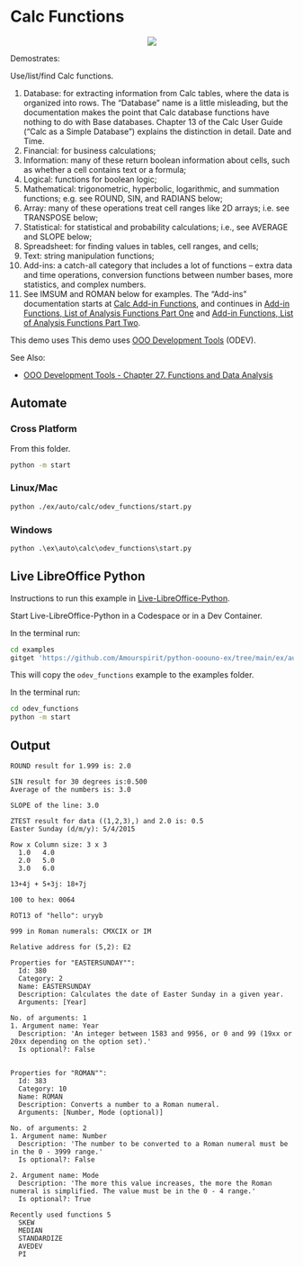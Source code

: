# Calc Functions

<p align="center">
<img src="https://user-images.githubusercontent.com/4193389/205467747-3de8424a-ba2c-4613-abff-d901cc2074cf.png">
</p>


Demostrates:

Use/list/find Calc functions.

1. Database: for extracting information from Calc tables, where the data is organized into rows.
The “Database” name is a little misleading, but the documentation makes the point that
Calc database functions have nothing to do with Base databases. Chapter 13 of the
Calc User Guide (“Calc as a Simple Database”) explains the distinction in detail.
Date and Time.
2. Financial: for business calculations;
3. Information: many of these return boolean information about cells, such as whether a cell contains text or a formula;
4. Logical: functions for boolean logic;
5. Mathematical: trigonometric, hyperbolic, logarithmic, and summation functions; e.g. see ROUND, SIN, and RADIANS below;
6. Array: many of these operations treat cell ranges like 2D arrays; i.e. see TRANSPOSE below;
7. Statistical: for statistical and probability calculations; i.e., see AVERAGE and SLOPE below;
8. Spreadsheet: for finding values in tables, cell ranges, and cells;
9. Text: string manipulation functions;
10.  Add-ins: a catch-all category that includes a lot of functions – extra data and time operations, conversion functions between number bases, more statistics, and complex numbers.
11. See IMSUM and ROMAN below for examples.
The “Add-ins” documentation starts at [Calc Add-in Functions](https://help.libreoffice.org/latest/en-US/text/scalc/01/04060111.html), and continues in
[Add-in Functions, List of Analysis Functions Part One](https://help.libreoffice.org/latest/en-US/text/scalc/01/04060115.html) and [Add-in Functions, List of Analysis Functions Part Two](https://help.libreoffice.org/latest/en-US/text/scalc/01/04060116.html).

This demo uses This demo uses [OOO Development Tools] (ODEV).

See Also:

- [OOO Development Tools - Chapter 27. Functions and Data Analysis](https://python-ooo-dev-tools.readthedocs.io/en/latest/odev/part4/chapter27.html)

## Automate

### Cross Platform

From this folder.

```sh
python -m start
```

### Linux/Mac

```sh
python ./ex/auto/calc/odev_functions/start.py
```


### Windows

```ps
python .\ex\auto\calc\odev_functions\start.py
```

## Live LibreOffice Python

Instructions to run this example in [Live-LibreOffice-Python](https://github.com/Amourspirit/live-libreoffice-python).

Start Live-LibreOffice-Python in a Codespace or in a Dev Container.

In the terminal run:

```bash
cd examples
gitget 'https://github.com/Amourspirit/python-ooouno-ex/tree/main/ex/auto/calc/odev_functions'
```

This will copy the `odev_functions` example to the examples folder.

In the terminal run:

```bash
cd odev_functions
python -m start
```


## Output

```text
ROUND result for 1.999 is: 2.0

SIN result for 30 degrees is:0.500
Average of the numbers is: 3.0    

SLOPE of the line: 3.0

ZTEST result for data ((1,2,3),) and 2.0 is: 0.5
Easter Sunday (d/m/y): 5/4/2015

Row x Column size: 3 x 3
  1.0   4.0
  2.0   5.0
  3.0   6.0

13+4j + 5+3j: 18+7j

100 to hex: 0064

ROT13 of "hello": uryyb

999 in Roman numerals: CMXCIX or IM

Relative address for (5,2): E2

Properties for "EASTERSUNDAY"":
  Id: 380
  Category: 2
  Name: EASTERSUNDAY
  Description: Calculates the date of Easter Sunday in a given year.
  Arguments: [Year]

No. of arguments: 1
1. Argument name: Year
  Description: 'An integer between 1583 and 9956, or 0 and 99 (19xx or 20xx depending on the option set).'
  Is optional?: False


Properties for "ROMAN"":
  Id: 383
  Category: 10
  Name: ROMAN
  Description: Converts a number to a Roman numeral.
  Arguments: [Number, Mode (optional)]

No. of arguments: 2
1. Argument name: Number
  Description: 'The number to be converted to a Roman numeral must be in the 0 - 3999 range.'
  Is optional?: False

2. Argument name: Mode
  Description: 'The more this value increases, the more the Roman numeral is simplified. The value must be in the 0 - 4 range.'
  Is optional?: True

Recently used functions 5
  SKEW
  MEDIAN
  STANDARDIZE
  AVEDEV
  PI
```

[OOO Development Tools]: https://python-ooo-dev-tools.readthedocs.io/en/latest/

